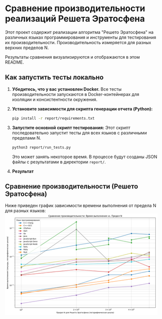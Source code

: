 # Сравнение производительности реализаций Решета Эратосфена

Этот проект содержит реализации алгоритма "Решето Эратосфена" на различных языках программирования и инструменты для тестирования их производительности. Производительность измеряется для разных верхних пределов N.

Результаты сравнения визуализируются и отображаются в этом README.


## Как запустить тесты локально

1.  **Убедитесь, что у вас установлен Docker.**
    Все тесты производительности запускаются в Docker-контейнерах для изоляции и консистентности окружения.

2.  **Установите зависимости для скрипта генерации отчета (Python):**
    ```bash
    pip install -r report/requirements.txt
    ```

3.  **Запустите основной скрипт тестирования:**
    Этот скрипт последовательно запустит тесты для всех языков с различными пределами N.
    ```bash
    python3 report/run_tests.py
    ```
    Это может занять некоторое время. В процессе будут созданы JSON файлы с результатами в директории `report/`.

4.  **Результат**
    




## Сравнение производительности (Решето Эратосфена)

Ниже приведен график зависимости времени выполнения от предела N для разных языков:
![Сравнение производительности по пределам N](report/performance_over_limits_chart.png)